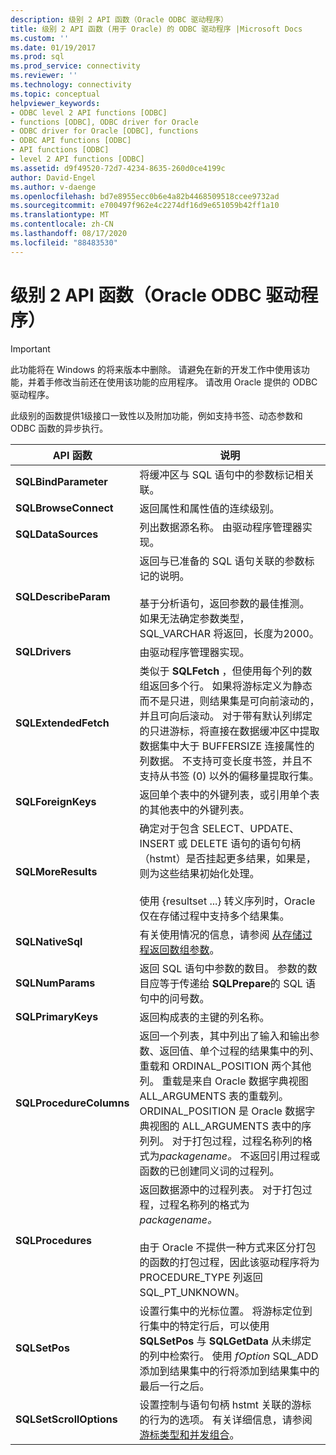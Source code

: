 ```yaml
---
description: 级别 2 API 函数（Oracle ODBC 驱动程序）
title: 级别 2 API 函数 (用于 Oracle) 的 ODBC 驱动程序 |Microsoft Docs
ms.custom: ''
ms.date: 01/19/2017
ms.prod: sql
ms.prod_service: connectivity
ms.reviewer: ''
ms.technology: connectivity
ms.topic: conceptual
helpviewer_keywords:
- ODBC level 2 API functions [ODBC]
- functions [ODBC], ODBC driver for Oracle
- ODBC driver for Oracle [ODBC], functions
- ODBC API functions [ODBC]
- API functions [ODBC]
- level 2 API functions [ODBC]
ms.assetid: d9f49520-72d7-4234-8635-260d0ce4199c
author: David-Engel
ms.author: v-daenge
ms.openlocfilehash: bd7e8955ecc0b6e4a82b4468509518ccee9732ad
ms.sourcegitcommit: e700497f962e4c2274df16d9e651059b42ff1a10
ms.translationtype: MT
ms.contentlocale: zh-CN
ms.lasthandoff: 08/17/2020
ms.locfileid: "88483530"
---
```

# <a name="level-2-api-functions-odbc-driver-for-oracle"></a>级别 2 API 函数（Oracle ODBC 驱动程序）
> [!IMPORTANT]  
>  此功能将在 Windows 的将来版本中删除。 请避免在新的开发工作中使用该功能，并着手修改当前还在使用该功能的应用程序。 请改用 Oracle 提供的 ODBC 驱动程序。  
  
 此级别的函数提供1级接口一致性以及附加功能，例如支持书签、动态参数和 ODBC 函数的异步执行。  
  
|API 函数|说明|  
|------------------|-----------|  
|**SQLBindParameter**|将缓冲区与 SQL 语句中的参数标记相关联。|  
|**SQLBrowseConnect**|返回属性和属性值的连续级别。|  
|**SQLDataSources**|列出数据源名称。 由驱动程序管理器实现。|  
|**SQLDescribeParam**|返回与已准备的 SQL 语句关联的参数标记的说明。<br /><br /> 基于分析语句，返回参数的最佳推测。 如果无法确定参数类型，SQL_VARCHAR 将返回，长度为2000。|  
|**SQLDrivers**|由驱动程序管理器实现。|  
|**SQLExtendedFetch**|类似于 **SQLFetch** ，但使用每个列的数组返回多个行。 如果将游标定义为静态而不是只进，则结果集是可向前滚动的，并且可向后滚动。 对于带有默认列绑定的只进游标，将直接在数据缓冲区中提取数据集中大于 BUFFERSIZE 连接属性的列数据。 不支持可变长度书签，并且不支持从书签 (0) 以外的偏移量提取行集。|  
|**SQLForeignKeys**|返回单个表中的外键列表，或引用单个表的其他表中的外键列表。|  
|**SQLMoreResults**|确定对于包含 SELECT、UPDATE、INSERT 或 DELETE 语句的语句句柄（hstmt）是否挂起更多结果，如果是，则为这些结果初始化处理。<br /><br /> 使用 {resultset ...} 转义序列时，Oracle 仅在存储过程中支持多个结果集。|  
|**SQLNativeSql**|有关使用情况的信息，请参阅 [从存储过程返回数组参数](../../odbc/microsoft/returning-array-parameters-from-stored-procedures.md)。|  
|**SQLNumParams**|返回 SQL 语句中参数的数目。 参数的数目应等于传递给 **SQLPrepare**的 SQL 语句中的问号数。|  
|**SQLPrimaryKeys**|返回构成表的主键的列名称。|  
|**SQLProcedureColumns**|返回一个列表，其中列出了输入和输出参数、返回值、单个过程的结果集中的列、重载和 ORDINAL_POSITION 两个其他列。 重载是来自 Oracle 数据字典视图 ALL_ARGUMENTS 表的重载列。 ORDINAL_POSITION 是 Oracle 数据字典视图的 ALL_ARGUMENTS 表中的序列列。 对于打包过程，过程名称列的格式为*packagename。* 不返回引用过程或函数的已创建同义词的过程列。|  
|**SQLProcedures**|返回数据源中的过程列表。 对于打包过程，过程名称列的格式为*packagename。*<br /><br /> 由于 Oracle 不提供一种方式来区分打包的函数的打包过程，因此该驱动程序将为 PROCEDURE_TYPE 列返回 SQL_PT_UNKNOWN。|  
|**SQLSetPos**|设置行集中的光标位置。 将游标定位到行集中的特定行后，可以使用 **SQLSetPos** 与 **SQLGetData** 从未绑定的列中检索行。 使用 *fOption* SQL_ADD 添加到结果集中的行将添加到结果集中的最后一行之后。|  
|**SQLSetScrollOptions**|设置控制与语句句柄 hstmt 关联的游标的行为的选项。 有关详细信息，请参阅 [游标类型和并发组合](../../odbc/microsoft/cursor-type-and-concurrency-combinations.md)。|
